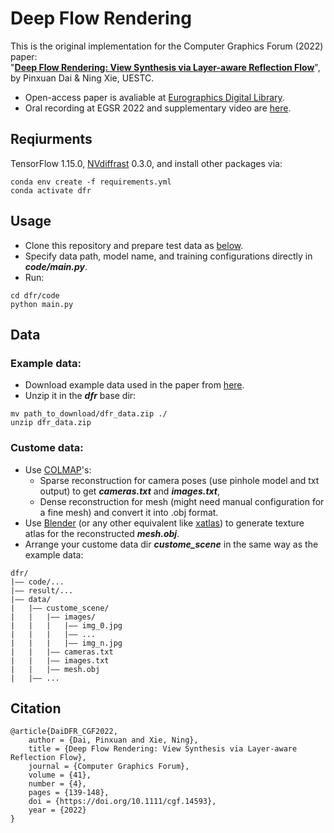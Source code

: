 # Deep Flow Rendering

This is the original implementation for the Computer Graphics Forum (2022) paper:
</br> "[**Deep Flow Rendering: View Synthesis via Layer-aware Reflection Flow**](https://onlinelibrary.wiley.com/doi/abs/10.1111/cgf.14593)",
</br> by Pinxuan Dai & Ning Xie, UESTC.</br>
<!-- ![alt text](https://github.com/turandai/dfr/blob/main/teaser.jpg) -->
* Open-access paper is avaliable at [Eurographics Digital Library](https://diglib.eg.org/bitstream/handle/10.1111/cgf14593/v41i4pp139-148.pdf).
* Oral recording at EGSR 2022 and supplementary video are [here](https://www.bilibili.com/video/BV14Z4y1i7id/).

## Reqiurments
TensorFlow 1.15.0, [NVdiffrast](https://github.com/NVlabs/nvdiffrast) 0.3.0, and install other packages via:
``` 
conda env create -f requirements.yml
conda activate dfr
```

## Usage
* Clone this repository and prepare test data as [below](https://github.com/turandai/dfr#data).
* Specify data path, model name, and training configurations directly in _**code/main.py**_.
* Run:
```
cd dfr/code
python main.py
```

## Data
### Example data: 
* Download example data used in the paper from [here](https://drive.google.com/file/d/1BJkghOcSqPv10ZhDOH2sWg1KyIM8Ygg8/view?usp=share_link).
* Unzip it in the _**dfr**_ base dir:
``` 
mv path_to_download/dfr_data.zip ./
unzip dfr_data.zip 
```
### Custome data: 
* Use [COLMAP](https://github.com/colmap/colmap)'s:
  * Sparse reconstruction for camera poses (use pinhole model and txt output) to get _**cameras.txt**_ and _**images.txt**_,
  * Dense reconstruction for mesh (might need manual configuration for a fine mesh) and convert it into .obj format.
* Use [Blender](https://www.blender.org/) (or any other equivalent like [xatlas](https://github.com/jpcy/xatlas)) to generate texture atlas for the reconstructed _**mesh.obj**_.
* Arrange your custome data dir _**custome_scene**_ in the same way as the example data:
``` 
dfr/
|—— code/...
|—— result/...
|—— data/
|   |—— custome_scene/
|   |   |—— images/
|   |   |   |—— img_0.jpg
|   |   |   |—— ...
|   |   |   |—— img_n.jpg
|   |   |—— cameras.txt
|   |   |—— images.txt
|   |   |—— mesh.obj
|   |—— ...
```

## Citation
```
@article{DaiDFR_CGF2022,
    author = {Dai, Pinxuan and Xie, Ning},
    title = {Deep Flow Rendering: View Synthesis via Layer-aware Reflection Flow},
    journal = {Computer Graphics Forum},
    volume = {41},
    number = {4},
    pages = {139-148},
    doi = {https://doi.org/10.1111/cgf.14593},
    year = {2022}
}
```
